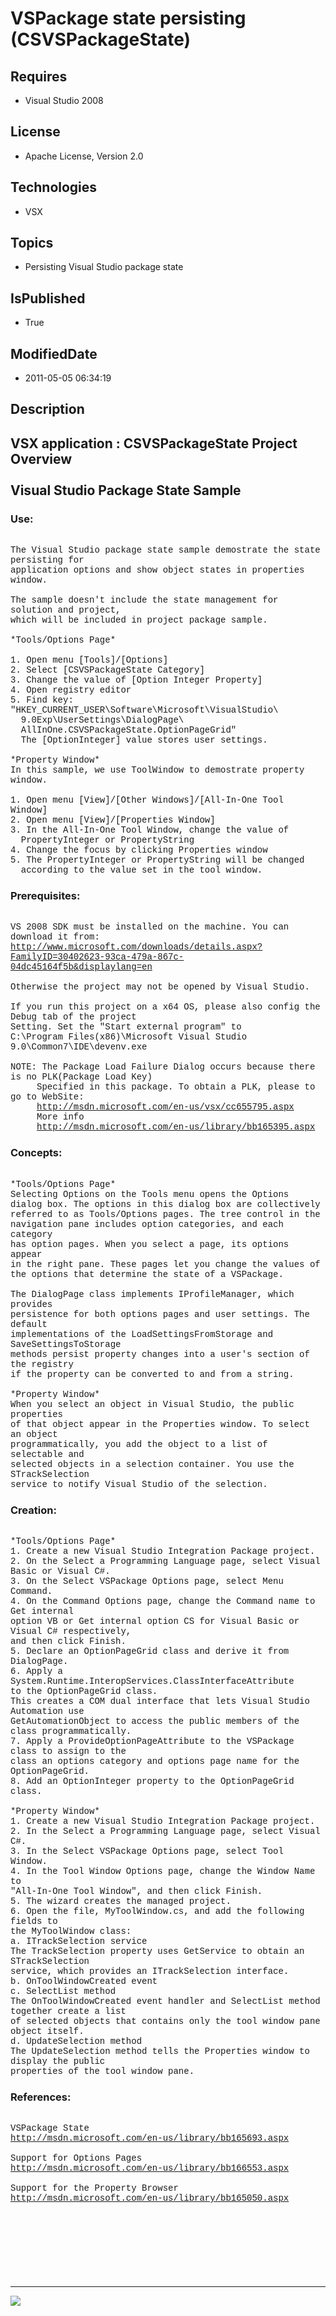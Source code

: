 # VSPackage state persisting (CSVSPackageState)
## Requires
* Visual Studio 2008
## License
* Apache License, Version 2.0
## Technologies
* VSX
## Topics
* Persisting Visual Studio package state
## IsPublished
* True
## ModifiedDate
* 2011-05-05 06:34:19
## Description

<p style="font-family:Courier New"></p>
<h2>VSX application : CSVSPackageState Project Overview<br>
<br>
Visual Studio Package State Sample<br>
</h2>
<p style="font-family:Courier New"></p>
<h3>Use:</h3>
<p style="font-family:Courier New"><br>
The Visual Studio package state sample demostrate the state persisting for<br>
application options and show object states in properties window.<br>
<br>
The sample doesn't include the state management for solution and project,<br>
which will be included in project package sample.<br>
<br>
*Tools/Options Page*<br>
<br>
1. Open menu [Tools]/[Options]<br>
2. Select [CSVSPackageState Category]<br>
3. Change the value of [Option Integer Property]<br>
4. Open registry editor<br>
5. Find key: &quot;HKEY_CURRENT_USER\Software\Microsoft\VisualStudio\<br>
&nbsp; 9.0Exp\UserSettings\DialogPage\<br>
&nbsp; AllInOne.CSVSPackageState.OptionPageGrid&quot;<br>
&nbsp; The [OptionInteger] value stores user settings.<br>
&nbsp; <br>
*Property Window*<br>
In this sample, we use ToolWindow to demostrate property window.<br>
<br>
1. Open menu [View]/[Other Windows]/[All-In-One Tool Window]<br>
2. Open menu [View]/[Properties Window]<br>
3. In the All-In-One Tool Window, change the value of <br>
&nbsp; PropertyInteger or PropertyString<br>
4. Change the focus by clicking Properties window<br>
5. The PropertyInteger or PropertyString will be changed <br>
&nbsp; according to the value set in the tool window.</p>
<h3>Prerequisites:</h3>
<p style="font-family:Courier New"><br>
VS 2008 SDK must be installed on the machine. You can download it from:<br>
<a target="_blank" href="http://www.microsoft.com/downloads/details.aspx?FamilyID=30402623-93ca-479a-867c-04dc45164f5b&displaylang=en">http://www.microsoft.com/downloads/details.aspx?FamilyID=30402623-93ca-479a-867c-04dc45164f5b&displaylang=en</a><br>
<br>
Otherwise the project may not be opened by Visual Studio.<br>
<br>
If you run this project on a x64 OS, please also config the Debug tab of the project<br>
Setting. Set the &quot;Start external program&quot; to <br>
C:\Program Files(x86)\Microsoft Visual Studio 9.0\Common7\IDE\devenv.exe<br>
<br>
NOTE: The Package Load Failure Dialog occurs because there is no PLK(Package Load Key)<br>
&nbsp; &nbsp; &nbsp;Specified in this package. To obtain a PLK, please to go to WebSite:<br>
&nbsp; &nbsp; &nbsp;<a target="_blank" href="http://msdn.microsoft.com/en-us/vsx/cc655795.aspx">http://msdn.microsoft.com/en-us/vsx/cc655795.aspx</a><br>
&nbsp; &nbsp; &nbsp;More info<br>
&nbsp; &nbsp; &nbsp;<a target="_blank" href="http://msdn.microsoft.com/en-us/library/bb165395.aspx">http://msdn.microsoft.com/en-us/library/bb165395.aspx</a><br>
</p>
<h3>Concepts:</h3>
<p style="font-family:Courier New"><br>
*Tools/Options Page*<br>
Selecting Options on the Tools menu opens the Options <br>
dialog box. The options in this dialog box are collectively <br>
referred to as Tools/Options pages. The tree control in the <br>
navigation pane includes option categories, and each category <br>
has option pages. When you select a page, its options appear <br>
in the right pane. These pages let you change the values of <br>
the options that determine the state of a VSPackage.<br>
<br>
The DialogPage class implements IProfileManager, which provides <br>
persistence for both options pages and user settings. The default <br>
implementations of the LoadSettingsFromStorage and SaveSettingsToStorage<br>
methods persist property changes into a user's section of the registry <br>
if the property can be converted to and from a string.<br>
<br>
*Property Window*<br>
When you select an object in Visual Studio, the public properties <br>
of that object appear in the Properties window. To select an object <br>
programmatically, you add the object to a list of selectable and <br>
selected objects in a selection container. You use the STrackSelection <br>
service to notify Visual Studio of the selection.<br>
</p>
<h3>Creation:</h3>
<p style="font-family:Courier New"><br>
*Tools/Options Page*<br>
1. Create a new Visual Studio Integration Package project.<br>
2. On the Select a Programming Language page, select Visual Basic or Visual C#.<br>
3. On the Select VSPackage Options page, select Menu Command.<br>
4. On the Command Options page, change the Command name to Get internal <br>
option VB or Get internal option CS for Visual Basic or Visual C# respectively, <br>
and then click Finish.<br>
5. Declare an OptionPageGrid class and derive it from DialogPage.<br>
6. Apply a System.Runtime.InteropServices.ClassInterfaceAttribute <br>
to the OptionPageGrid class.<br>
This creates a COM dual interface that lets Visual Studio Automation use <br>
GetAutomationObject to access the public members of the class programmatically.<br>
7. Apply a ProvideOptionPageAttribute to the VSPackage class to assign to the <br>
class an options category and options page name for the OptionPageGrid.<br>
8. Add an OptionInteger property to the OptionPageGrid class.<br>
<br>
*Property Window*<br>
1. Create a new Visual Studio Integration Package project.<br>
2. In the Select a Programming Language page, select Visual C#.<br>
3. In the Select VSPackage Options page, select Tool Window.<br>
4. In the Tool Window Options page, change the Window Name to <br>
&quot;All-In-One Tool Window&quot;, and then click Finish.<br>
5. The wizard creates the managed project.<br>
6. Open the file, MyToolWindow.cs, and add the following fields to <br>
the MyToolWindow class:<br>
a. ITrackSelection service <br>
The TrackSelection property uses GetService to obtain an STrackSelection <br>
service, which provides an ITrackSelection interface. <br>
b. OnToolWindowCreated event<br>
c. SelectList method<br>
The OnToolWindowCreated event handler and SelectList method together create a list
<br>
of selected objects that contains only the tool window pane object itself.<br>
d. UpdateSelection method<br>
The UpdateSelection method tells the Properties window to display the public <br>
properties of the tool window pane.</p>
<h3>References:</h3>
<p style="font-family:Courier New"><br>
VSPackage State<br>
<a target="_blank" href="http://msdn.microsoft.com/en-us/library/bb165693.aspx">http://msdn.microsoft.com/en-us/library/bb165693.aspx</a><br>
<br>
Support for Options Pages<br>
<a target="_blank" href="http://msdn.microsoft.com/en-us/library/bb166553.aspx">http://msdn.microsoft.com/en-us/library/bb166553.aspx</a><br>
<br>
Support for the Property Browser<br>
<a target="_blank" href="http://msdn.microsoft.com/en-us/library/bb165050.aspx">http://msdn.microsoft.com/en-us/library/bb165050.aspx</a></p>
<h3></h3>
<p style="font-family:Courier New"><br>
<br>
<br>
<br>
<br>
<br>
</p>
<hr>
<div><a href="http://go.microsoft.com/?linkid=9759640" style="margin-top:3px"><img src="http://bit.ly/onecodelogo">
</a></div>

